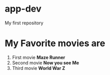 # app-dev
My first repository

# My Favorite movies are
1. First movie **Maze Runner** 
2. Second movie **Now you see Me**
3. Third movie **World War Z**
